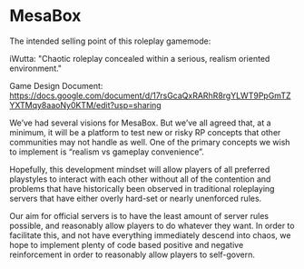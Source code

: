 # MesaBox

The intended selling point of this roleplay gamemode:

iWutta: "Chaotic roleplay concealed within a serious, realism oriented environment."

Game Design Document: https://docs.google.com/document/d/17rsGcaQxRARhR8rgYLWT9PpGmTZYXTMqy8aaoNy0KTM/edit?usp=sharing

We’ve had several visions for MesaBox. But we’ve all agreed that, at a minimum, it will be a platform to test new or risky RP concepts that other communities may not handle as well. One of the primary concepts we wish to implement is “realism vs gameplay convenience”.

Hopefully, this development mindset will allow players of all preferred playstyles to interact with each other without all of the contention and problems that have historically been observed in traditional roleplaying servers that have either overly hard-set or nearly unenforced rules.

Our aim for official servers is to have the least amount of server rules possible, and reasonably allow players to do whatever they want. In order to facilitate this, and not have everything immediately descend into chaos, we hope to implement plenty of code based positive and negative reinforcement in order to reasonably allow players to self-govern.
